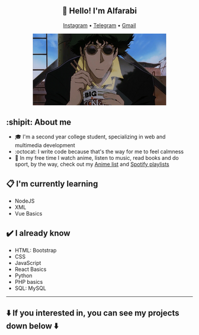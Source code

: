 <h2 align="center">👋 Hello! I'm Alfarabi </h2> 
<p align="center">
  <a href="https://www.instagram.com/despicable_0/">Instagram</a> •
  <a href="https://t.me/Despicable_0">Telegram</a> •
  <a href="mailto:despicablegrand@gmail.com">Gmail</a>
</p> 

<p align="center">
  <img src="Bebop.gif" width="360" title="Cowboy">
</p>

## :shipit: About me
* :mortar_board: I'm a second year college student, specializing in web and multimedia development
* :octocat: I write code because that's the way for me to feel calmness
* :walking: In my free time I watch anime, listen to music, read books and do sport, by the way, check out my [Anime list](https://yummyanime.club/users/id585219) and [Spotify playlists](https://open.spotify.com/user/cukziv71yqg6oqvtqak23s3mp?si=DTXuytkDSvqLD8Jq12lcvg)

## :clipboard: I'm currently learning
* NodeJS
* XML
* Vue Basics

## :heavy_check_mark: I already know
* HTML: Bootstrap
* CSS
* JavaScript
* React Basics
* Python
* PHP basics
* SQL: MySQL
<!-- #### And some Additional tools
- Visual Studio Code
- GitHub
- Photoshop
- Figma
- Linux: Ubuntu
- Trello
- MySQL Workbench -->
------
## :arrow_down: If you interested in, you can see my projects down below :arrow_down:
